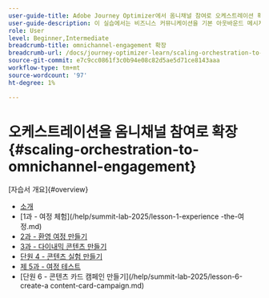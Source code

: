 ```yaml
---
user-guide-title: Adobe Journey Optimizer에서 옴니채널 참여로 오케스트레이션 확장
user-guide-description: 이 실습에서는 비즈니스 커뮤니케이션을 기본 아웃바운드 메시지에서 정교한 옴니채널 경험으로 변환하는 방법에 대해 알아봅니다. 실용적인 예제를 통해 사전 예방적 지원 활동과 반응형 참여를 결합한 고객 여정을 만들 수 있습니다.
role: User
level: Beginner,Intermediate
breadcrumb-title: omnichannel-engagement 확장
breadcrumb-url: /docs/journey-optimizer-learn/scaling-orchestration-to-omnichannel-engagement/introduction
source-git-commit: e7c9cc0861f3c0b94e08c82d5ae5d71ce8143aaa
workflow-type: tm+mt
source-wordcount: '97'
ht-degree: 1%

---
```



# 오케스트레이션을 옴니채널 참여로 확장{#scaling-orchestration-to-omnichannel-engagement}

[자습서 개요]{#overview}
+ [소개](/help/summit-lab-2025/introduction.md)
+ [1과 - 여정 체험]&#x200B;(/help/summit-lab-2025/lesson-1-experience -the-여정.md)
+ [2과 - 환영 여정 만들기](/help/summit-lab-2025/lesson-2-create-a-welcome-journey.md)
+ [3과 - 다이내믹 콘텐츠 만들기](/help/summit-lab-2025/lesson-3-create-dynamic-content.md)
+ [단원 4 - 콘텐츠 실험 만들기](/help/summit-lab-2025/lesson-4-create-a-content-experiment.md)
+ [제 5과 - 여정 테스트](/help/summit-lab-2025/lesson-5-test-your-journey.md)
+ [단원 6 - 콘텐츠 카드 캠페인 만들기]&#x200B;(/help/summit-lab-2025/lesson-6-create-a content-card-campaign.md)
